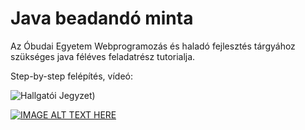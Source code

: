# Java beadandó minta
Az Óbudai Egyetem Webprogramozás és haladó fejlesztés tárgyához szükséges java féléves feladatrész tutorialja.

Step-by-step felépítés, vídeó:

![Hallgatói Jegyzet](https://img.shields.io/badge/megoldás-Hallgatói-blue))

[![IMAGE ALT TEXT HERE](https://img.youtube.com/vi/PAWvySvQP2c/0.jpg)](https://www.youtube.com/watch?v=PAWvySvQP2c)

